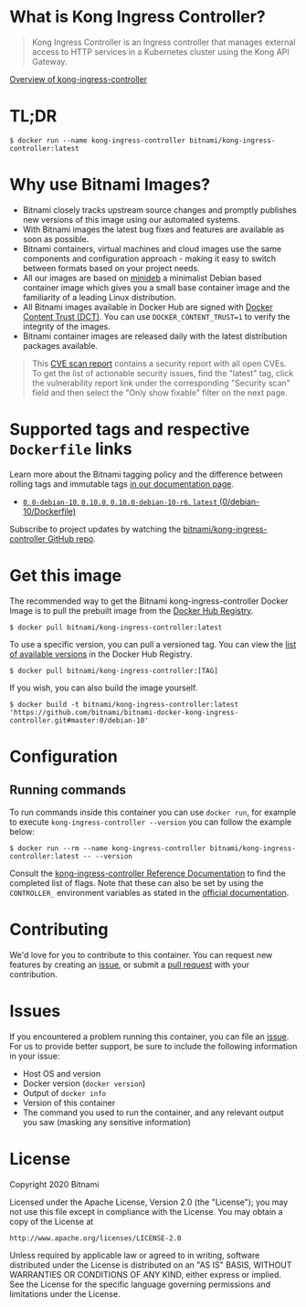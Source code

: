
# What is Kong Ingress Controller?

> Kong Ingress Controller is an Ingress controller that manages external access to HTTP services in a Kubernetes cluster using the Kong API Gateway.

[Overview of kong-ingress-controller](https://github.com/Kong/kubernetes-ingress-controller)

# TL;DR

```console
$ docker run --name kong-ingress-controller bitnami/kong-ingress-controller:latest
```

# Why use Bitnami Images?

* Bitnami closely tracks upstream source changes and promptly publishes new versions of this image using our automated systems.
* With Bitnami images the latest bug fixes and features are available as soon as possible.
* Bitnami containers, virtual machines and cloud images use the same components and configuration approach - making it easy to switch between formats based on your project needs.
* All our images are based on [minideb](https://github.com/bitnami/minideb) a minimalist Debian based container image which gives you a small base container image and the familiarity of a leading Linux distribution.
* All Bitnami images available in Docker Hub are signed with [Docker Content Trust (DCT)](https://docs.docker.com/engine/security/trust/content_trust/). You can use `DOCKER_CONTENT_TRUST=1` to verify the integrity of the images.
* Bitnami container images are released daily with the latest distribution packages available.


> This [CVE scan report](https://quay.io/repository/bitnami/kong-ingress-controller?tab=tags) contains a security report with all open CVEs. To get the list of actionable security issues, find the "latest" tag, click the vulnerability report link under the corresponding "Security scan" field and then select the "Only show fixable" filter on the next page.

# Supported tags and respective `Dockerfile` links

Learn more about the Bitnami tagging policy and the difference between rolling tags and immutable tags [in our documentation page](https://docs.bitnami.com/tutorials/understand-rolling-tags-containers/).


* [`0`, `0-debian-10`, `0.10.0`, `0.10.0-debian-10-r6`, `latest` (0/debian-10/Dockerfile)](https://github.com/bitnami/bitnami-docker-kong-ingress-controller/blob/0.10.0-debian-10-r6/0/debian-10/Dockerfile)

Subscribe to project updates by watching the [bitnami/kong-ingress-controller GitHub repo](https://github.com/bitnami/bitnami-docker-kong-ingress-controller).

# Get this image

The recommended way to get the Bitnami kong-ingress-controller Docker Image is to pull the prebuilt image from the [Docker Hub Registry](https://hub.docker.com/r/bitnami/kong-ingress-controller).

```console
$ docker pull bitnami/kong-ingress-controller:latest
```

To use a specific version, you can pull a versioned tag. You can view the [list of available versions](https://hub.docker.com/r/bitnami/kong-ingress-controller/tags/) in the Docker Hub Registry.

```console
$ docker pull bitnami/kong-ingress-controller:[TAG]
```

If you wish, you can also build the image yourself.

```console
$ docker build -t bitnami/kong-ingress-controller:latest 'https://github.com/bitnami/bitnami-docker-kong-ingress-controller.git#master:0/debian-10'
```

# Configuration

## Running commands

To run commands inside this container you can use `docker run`, for example to execute `kong-ingress-controller --version` you can follow the example below:

```console
$ docker run --rm --name kong-ingress-controller bitnami/kong-ingress-controller:latest -- --version
```

Consult the [kong-ingress-controller Reference Documentation](https://github.com/Kong/kubernetes-ingress-controller/blob/master/docs/references/cli-arguments.md) to find the completed list of flags. Note that these can also be set by using the `CONTROLLER_` environment variables as stated in the [official documentation](https://github.com/Kong/kubernetes-ingress-controller/blob/master/docs/references/cli-arguments.md#cli-arguments).

# Contributing

We'd love for you to contribute to this container. You can request new features by creating an [issue](https://github.com/bitnami/bitnami-docker-kong-ingress-controller/issues), or submit a [pull request](https://github.com/bitnami/bitnami-docker-kong-ingress-controller/pulls) with your contribution.

# Issues

If you encountered a problem running this container, you can file an [issue](https://github.com/bitnami/bitnami-docker-kong-ingress-controller/issues/new). For us to provide better support, be sure to include the following information in your issue:

- Host OS and version
- Docker version (`docker version`)
- Output of `docker info`
- Version of this container
- The command you used to run the container, and any relevant output you saw (masking any sensitive information)

# License

Copyright 2020 Bitnami

Licensed under the Apache License, Version 2.0 (the "License");
you may not use this file except in compliance with the License.
You may obtain a copy of the License at

    http://www.apache.org/licenses/LICENSE-2.0

Unless required by applicable law or agreed to in writing, software
distributed under the License is distributed on an "AS IS" BASIS,
WITHOUT WARRANTIES OR CONDITIONS OF ANY KIND, either express or implied.
See the License for the specific language governing permissions and
limitations under the License.
